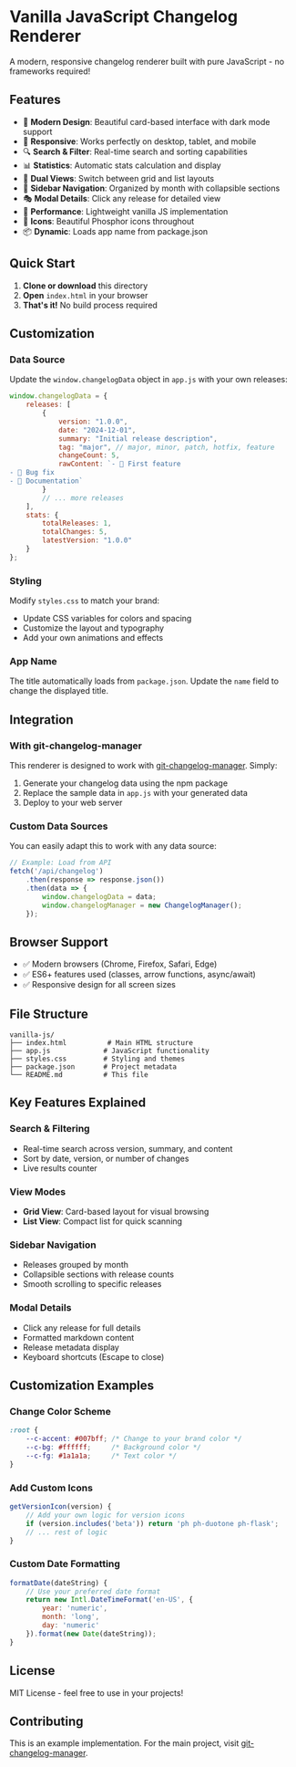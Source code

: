# Vanilla JavaScript Changelog Renderer

A modern, responsive changelog renderer built with pure JavaScript - no frameworks required!

## Features

- 🎨 **Modern Design**: Beautiful card-based interface with dark mode support
- 📱 **Responsive**: Works perfectly on desktop, tablet, and mobile
- 🔍 **Search & Filter**: Real-time search and sorting capabilities
- 📊 **Statistics**: Automatic stats calculation and display
- 🎯 **Dual Views**: Switch between grid and list layouts
- 📅 **Sidebar Navigation**: Organized by month with collapsible sections
- 🎭 **Modal Details**: Click any release for detailed view
- 🚀 **Performance**: Lightweight vanilla JS implementation
- 🎪 **Icons**: Beautiful Phosphor icons throughout
- 📦 **Dynamic**: Loads app name from package.json

## Quick Start

1. **Clone or download** this directory
2. **Open** `index.html` in your browser
3. **That's it!** No build process required

## Customization

### Data Source

Update the `window.changelogData` object in `app.js` with your own releases:

```javascript
window.changelogData = {
    releases: [
        {
            version: "1.0.0",
            date: "2024-12-01",
            summary: "Initial release description",
            tag: "major", // major, minor, patch, hotfix, feature
            changeCount: 5,
            rawContent: `- 🎉 First feature
- 🐛 Bug fix
- 📝 Documentation`
        }
        // ... more releases
    ],
    stats: {
        totalReleases: 1,
        totalChanges: 5,
        latestVersion: "1.0.0"
    }
};
```

### Styling

Modify `styles.css` to match your brand:

- Update CSS variables for colors and spacing
- Customize the layout and typography
- Add your own animations and effects

### App Name

The title automatically loads from `package.json`. Update the `name` field to change the displayed title.

## Integration

### With git-changelog-manager

This renderer is designed to work with [git-changelog-manager](https://www.npmjs.com/package/git-changelog-manager). Simply:

1. Generate your changelog data using the npm package
2. Replace the sample data in `app.js` with your generated data
3. Deploy to your web server

### Custom Data Sources

You can easily adapt this to work with any data source:

```javascript
// Example: Load from API
fetch('/api/changelog')
    .then(response => response.json())
    .then(data => {
        window.changelogData = data;
        window.changelogManager = new ChangelogManager();
    });
```

## Browser Support

- ✅ Modern browsers (Chrome, Firefox, Safari, Edge)
- ✅ ES6+ features used (classes, arrow functions, async/await)
- ✅ Responsive design for all screen sizes

## File Structure

```
vanilla-js/
├── index.html          # Main HTML structure
├── app.js             # JavaScript functionality
├── styles.css         # Styling and themes
├── package.json       # Project metadata
└── README.md          # This file
```

## Key Features Explained

### Search & Filtering
- Real-time search across version, summary, and content
- Sort by date, version, or number of changes
- Live results counter

### View Modes
- **Grid View**: Card-based layout for visual browsing
- **List View**: Compact list for quick scanning

### Sidebar Navigation
- Releases grouped by month
- Collapsible sections with release counts
- Smooth scrolling to specific releases

### Modal Details
- Click any release for full details
- Formatted markdown content
- Release metadata display
- Keyboard shortcuts (Escape to close)

## Customization Examples

### Change Color Scheme
```css
:root {
    --c-accent: #007bff; /* Change to your brand color */
    --c-bg: #ffffff;     /* Background color */
    --c-fg: #1a1a1a;     /* Text color */
}
```

### Add Custom Icons
```javascript
getVersionIcon(version) {
    // Add your own logic for version icons
    if (version.includes('beta')) return 'ph ph-duotone ph-flask';
    // ... rest of logic
}
```

### Custom Date Formatting
```javascript
formatDate(dateString) {
    // Use your preferred date format
    return new Intl.DateTimeFormat('en-US', {
        year: 'numeric',
        month: 'long',
        day: 'numeric'
    }).format(new Date(dateString));
}
```

## License

MIT License - feel free to use in your projects!

## Contributing

This is an example implementation. For the main project, visit [git-changelog-manager](https://github.com/jonellwood/git-changelog-manager).
